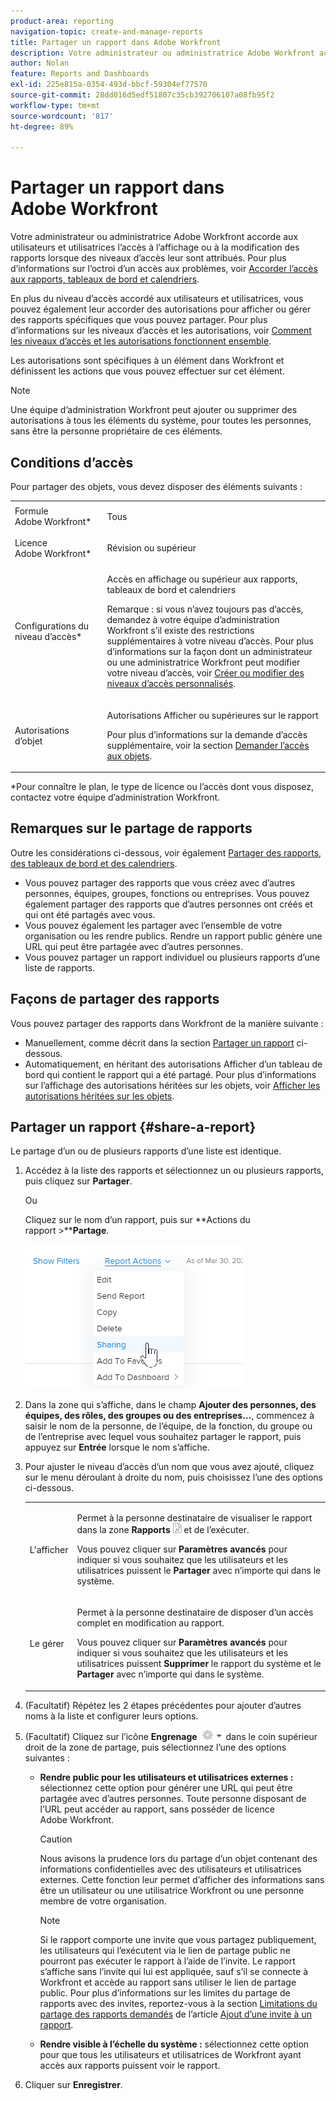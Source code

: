 ```yaml
---
product-area: reporting
navigation-topic: create-and-manage-reports
title: Partager un rapport dans Adobe Workfront
description: Votre administrateur ou administratrice Adobe Workfront accorde aux utilisateurs et utilisatrices l’accès à l’affichage ou à la modification des rapports lorsque des niveaux d’accès leur sont attribués. Pour plus d’informations sur l’octroi d’un accès aux problèmes, voir Accorder l’accès aux rapports, tableaux de bord et calendriers.
author: Nolan
feature: Reports and Dashboards
exl-id: 225e815a-0354-493d-bbcf-59304ef77570
source-git-commit: 28dd016d5edf51807c35cb392706107a08fb95f2
workflow-type: tm+mt
source-wordcount: '817'
ht-degree: 89%

---
```


# Partager un rapport dans Adobe Workfront

Votre administrateur ou administratrice Adobe Workfront accorde aux utilisateurs et utilisatrices l’accès à l’affichage ou à la modification des rapports lorsque des niveaux d’accès leur sont attribués. Pour plus d’informations sur l’octroi d’un accès aux problèmes, voir [Accorder l’accès aux rapports, tableaux de bord et calendriers](../../../administration-and-setup/add-users/configure-and-grant-access/grant-access-reports-dashboards-calendars.md).

En plus du niveau d’accès accordé aux utilisateurs et utilisatrices, vous pouvez également leur accorder des autorisations pour afficher ou gérer des rapports spécifiques que vous pouvez partager. Pour plus d’informations sur les niveaux d’accès et les autorisations, voir [Comment les niveaux d’accès et les autorisations fonctionnent ensemble](../../../administration-and-setup/add-users/access-levels-and-object-permissions/how-access-levels-permissions-work-together.md).

Les autorisations sont spécifiques à un élément dans Workfront et définissent les actions que vous pouvez effectuer sur cet élément.

>[!NOTE]
>
>Une équipe d’administration Workfront peut ajouter ou supprimer des autorisations à tous les éléments du système, pour toutes les personnes, sans être la personne propriétaire de ces éléments.

## Conditions d’accès

Pour partager des objets, vous devez disposer des éléments suivants :

<table style="table-layout:auto"> 
 <col> 
 <col> 
 <tbody> 
  <tr> 
   <td role="rowheader">Formule Adobe Workfront*</td> 
   <td> <p>Tous </p> </td> 
  </tr> 
  <tr> 
   <td role="rowheader">Licence Adobe Workfront*</td> 
   <td> <p>Révision ou supérieur</p> </td> 
  </tr> 
  <tr> 
   <td role="rowheader">Configurations du niveau d’accès*</td> 
   <td> <p>Accès en affichage ou supérieur aux rapports, tableaux de bord et calendriers</p> <p>Remarque : si vous n’avez toujours pas d’accès, demandez à votre équipe d’administration Workfront s’il existe des restrictions supplémentaires à votre niveau d’accès. Pour plus d’informations sur la façon dont un administrateur ou une administratrice Workfront peut modifier votre niveau d’accès, voir <a href="../../../administration-and-setup/add-users/configure-and-grant-access/create-modify-access-levels.md" class="MCXref xref">Créer ou modifier des niveaux d’accès personnalisés</a>.</p> </td> 
  </tr> 
  <tr> 
   <td role="rowheader">Autorisations d’objet</td> 
   <td> <p>Autorisations Afficher ou supérieures sur le rapport</p> <p>Pour plus d’informations sur la demande d’accès supplémentaire, voir la section <a href="../../../workfront-basics/grant-and-request-access-to-objects/request-access.md" class="MCXref xref">Demander l’accès aux objets</a>.</p> </td> 
  </tr> 
 </tbody> 
</table>

&#42;Pour connaître le plan, le type de licence ou l’accès dont vous disposez, contactez votre équipe d’administration Workfront.

## Remarques sur le partage de rapports

Outre les considérations ci-dessous, voir également [Partager des rapports, des tableaux de bord et des calendriers](../../../workfront-basics/grant-and-request-access-to-objects/permissions-reports-dashboards-calendars.md).

* Vous pouvez partager des rapports que vous créez avec d’autres personnes, équipes, groupes, fonctions ou entreprises. Vous pouvez également partager des rapports que d’autres personnes ont créés et qui ont été partagés avec vous.
* Vous pouvez également les partager avec l’ensemble de votre organisation ou les rendre publics. Rendre un rapport public génère une URL qui peut être partagée avec d’autres personnes.
* Vous pouvez partager un rapport individuel ou plusieurs rapports d’une liste de rapports.

## Façons de partager des rapports

Vous pouvez partager des rapports dans Workfront de la manière suivante :

* Manuellement, comme décrit dans la section [Partager un rapport](#share-a-report) ci-dessous.
* Automatiquement, en héritant des autorisations Afficher d’un tableau de bord qui contient le rapport qui a été partagé. Pour plus d’informations sur l’affichage des autorisations héritées sur les objets, voir [Afficher les autorisations héritées sur les objets](../../../workfront-basics/grant-and-request-access-to-objects/view-inherited-permissions-on-objects.md).

## Partager un rapport {#share-a-report}

Le partage d’un ou de plusieurs rapports d’une liste est identique.

1. Accédez à la liste des rapports et sélectionnez un ou plusieurs rapports, puis cliquez sur **Partager**.

   Ou

   Cliquez sur le nom d’un rapport, puis sur **Actions du rapport >****Partage**.

   ![](assets/qs-report-actions-sharing.png)

1. Dans la zone qui s’affiche, dans le champ **Ajouter des personnes, des équipes, des rôles, des groupes ou des entreprises...**, commencez à saisir le nom de la personne, de l’équipe, de la fonction, du groupe ou de l’entreprise avec lequel vous souhaitez partager le rapport, puis appuyez sur **Entrée** lorsque le nom s’affiche.

1. Pour ajuster le niveau d’accès d’un nom que vous avez ajouté, cliquez sur le menu déroulant à droite du nom, puis choisissez l’une des options ci-dessous.

   <table style="table-layout:auto"> 
    <col> 
    <col> 
    <tbody> 
     <tr> 
      <td role="rowheader">L'afficher</td> 
      <td> <p>Permet à la personne destinataire de visualiser le rapport dans la zone <strong>Rapports</strong> <img src="assets/reports-in-main-menu.png"> et de l’exécuter.</p> <p>Vous pouvez cliquer sur <strong>Paramètres avancés</strong> pour indiquer si vous souhaitez que les utilisateurs et les utilisatrices puissent le <strong>Partager</strong> avec n’importe qui dans le système.</p> </td> 
     </tr> 
     <tr> 
      <td role="rowheader">Le gérer</td> 
      <td> <p>Permet à la personne destinataire de disposer d’un accès complet en modification au rapport.</p> <p>Vous pouvez cliquer sur <strong>Paramètres avancés</strong> pour indiquer si vous souhaitez que les utilisateurs et les utilisatrices puissent <strong>Supprimer</strong> le rapport du système et le <strong>Partager</strong> avec n’importe qui dans le système.</p> </td> 
     </tr> 
    </tbody> 
   </table>

1. (Facultatif) Répétez les 2 étapes précédentes pour ajouter d’autres noms à la liste et configurer leurs options.
1. (Facultatif) Cliquez sur l’icône **Engrenage** ![](assets/gear-icon-settings-with-dn-arrow.jpg) dans le coin supérieur droit de la zone de partage, puis sélectionnez l’une des options suivantes :

   * **Rendre public pour les utilisateurs et utilisatrices externes :** sélectionnez cette option pour générer une URL qui peut être partagée avec d’autres personnes. Toute personne disposant de l’URL peut accéder au rapport, sans posséder de licence Adobe Workfront.

     >[!CAUTION]
     >
     >Nous avisons la prudence lors du partage d’un objet contenant des informations confidentielles avec des utilisateurs et utilisatrices externes. Cette fonction leur permet d’afficher des informations sans être un utilisateur ou une utilisatrice Workfront ou une personne membre de votre organisation.

     >[!NOTE]
     >
     >Si le rapport comporte une invite que vous partagez publiquement, les utilisateurs qui l’exécutent via le lien de partage public ne pourront pas exécuter le rapport à l’aide de l’invite. Le rapport s’affiche sans l’invite qui lui est appliquée, sauf s’il se connecte à Workfront et accède au rapport sans utiliser le lien de partage public. Pour plus d’informations sur les limites du partage de rapports avec des invites, reportez-vous à la section [Limitations du partage des rapports demandés](../../../reports-and-dashboards/reports/creating-and-managing-reports/add-prompt-report.md#limitations-of-running-public-prompted-reports) de l’article [Ajout d’une invite à un rapport](../../../reports-and-dashboards/reports/creating-and-managing-reports/add-prompt-report.md).

   * **Rendre visible à l’échelle du système :** sélectionnez cette option pour que tous les utilisateurs et utilisatrices de Workfront ayant accès aux rapports puissent voir le rapport.

1. Cliquer sur **Enregistrer**.
